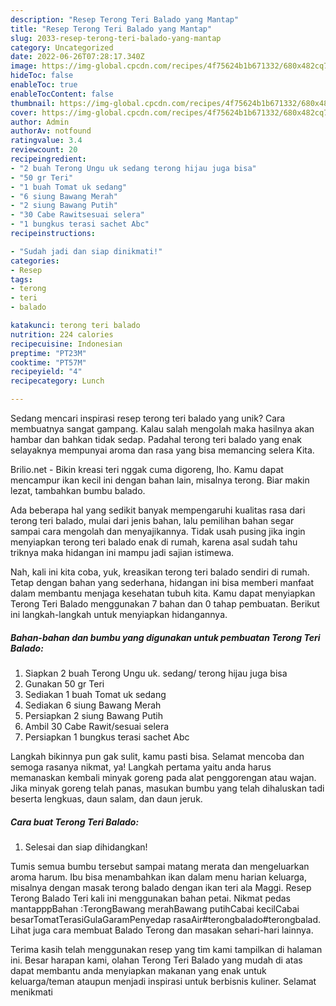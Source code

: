```yaml
---
description: "Resep Terong Teri Balado yang Mantap"
title: "Resep Terong Teri Balado yang Mantap"
slug: 2033-resep-terong-teri-balado-yang-mantap
category: Uncategorized
date: 2022-06-26T07:28:17.340Z
image: https://img-global.cpcdn.com/recipes/4f75624b1b671332/680x482cq70/terong-teri-balado-foto-resep-utama.jpg
hideToc: false
enableToc: true
enableTocContent: false
thumbnail: https://img-global.cpcdn.com/recipes/4f75624b1b671332/680x482cq70/terong-teri-balado-foto-resep-utama.jpg
cover: https://img-global.cpcdn.com/recipes/4f75624b1b671332/680x482cq70/terong-teri-balado-foto-resep-utama.jpg
author: Admin
authorAv: notfound
ratingvalue: 3.4
reviewcount: 20
recipeingredient:
- "2 buah Terong Ungu uk sedang terong hijau juga bisa"
- "50 gr Teri"
- "1 buah Tomat uk sedang"
- "6 siung Bawang Merah"
- "2 siung Bawang Putih"
- "30 Cabe Rawitsesuai selera"
- "1 bungkus terasi sachet Abc"
recipeinstructions:

- "Sudah jadi dan siap dinikmati!"
categories:
- Resep
tags:
- terong
- teri
- balado

katakunci: terong teri balado 
nutrition: 224 calories
recipecuisine: Indonesian
preptime: "PT23M"
cooktime: "PT57M"
recipeyield: "4"
recipecategory: Lunch

---
```





Sedang mencari inspirasi resep terong teri balado yang unik? Cara membuatnya sangat gampang. Kalau salah mengolah maka hasilnya akan hambar dan bahkan tidak sedap. Padahal terong teri balado yang enak selayaknya mempunyai aroma dan rasa yang bisa memancing selera Kita.





Brilio.net - Bikin kreasi teri nggak cuma digoreng, lho. Kamu dapat mencampur ikan kecil ini dengan bahan lain, misalnya terong. Biar makin lezat, tambahkan bumbu balado.

Ada beberapa hal yang sedikit banyak mempengaruhi kualitas rasa dari terong teri balado, mulai dari jenis bahan, lalu pemilihan bahan segar sampai cara mengolah dan menyajikannya. Tidak usah pusing jika ingin menyiapkan terong teri balado enak di rumah, karena asal sudah tahu triknya maka hidangan ini mampu jadi sajian istimewa.






Nah, kali ini kita coba, yuk, kreasikan terong teri balado sendiri di rumah. Tetap dengan bahan yang sederhana, hidangan ini bisa memberi manfaat dalam membantu menjaga kesehatan tubuh kita. Kamu dapat menyiapkan Terong Teri Balado menggunakan 7 bahan dan 0 tahap pembuatan. Berikut ini langkah-langkah untuk menyiapkan hidangannya.

<!--inarticleads1-->

##### Bahan-bahan dan bumbu yang digunakan untuk pembuatan Terong Teri Balado:

1. Siapkan 2 buah Terong Ungu uk. sedang/ terong hijau juga bisa
1. Gunakan 50 gr Teri
1. Sediakan 1 buah Tomat uk sedang
1. Sediakan 6 siung Bawang Merah
1. Persiapkan 2 siung Bawang Putih
1. Ambil 30 Cabe Rawit/sesuai selera
1. Persiapkan 1 bungkus terasi sachet Abc


Langkah bikinnya pun gak sulit, kamu pasti bisa. Selamat mencoba dan semoga rasanya nikmat, ya! Langkah pertama yaitu anda harus memanaskan kembali minyak goreng pada alat penggorengan atau wajan. Jika minyak goreng telah panas, masukan bumbu yang telah dihaluskan tadi beserta lengkuas, daun salam, dan daun jeruk. 

<!--inarticleads2-->

##### Cara buat Terong Teri Balado:


1. Selesai dan siap dihidangkan!

Tumis semua bumbu tersebut sampai matang merata dan mengeluarkan aroma harum. Ibu bisa menambahkan ikan dalam menu harian keluarga, misalnya dengan masak terong balado dengan ikan teri ala Maggi. Resep Terong Balado Teri kali ini menggunakan bahan petai. Nikmat pedas mantapppBahan :TerongBawang merahBawang putihCabai kecilCabai besarTomatTerasiGulaGaramPenyedap rasaAir#terongbalado#terongbalad. Lihat juga cara membuat Balado Terong dan masakan sehari-hari lainnya. 

Terima kasih telah menggunakan resep yang tim kami tampilkan di halaman ini. Besar harapan kami, olahan Terong Teri Balado yang mudah di atas dapat membantu anda menyiapkan makanan yang enak untuk keluarga/teman ataupun menjadi inspirasi untuk berbisnis kuliner. Selamat menikmati
